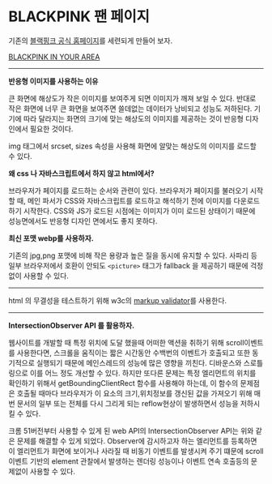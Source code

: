 # BLACKPINK 팬 페이지

기존의 [블랙핑크 공식 홈페이지](https://www.ygfamily.com/artist/main.asp?LANGDIV=K&ATYPE=2&ARTIDX=70)를 세련되게 만들어 보자.

[BLACKPINK IN YOUR AREA](https://bbumjun.github.io/BLACKPINK-fan-page/dist/)

----

**반응형 이미지를 사용하는 이유**

큰 화면에 해상도가 작은 이미지를 보여주게 되면 이미지가 깨져 보일 수 있다. 반대로 작은 화면에 너무 큰 화면을 보여주면 쓸데없는 데이터가 낭비되고 성능도 저하된다.  기기에 따라 달라지는 화면의 크기에 맞는 해상도의 이미지를 제공하는 것이 반응형 디자인에서 필요한 것이다. 

img 태그에서 srcset, sizes 속성을 사용해 화면에 알맞는 해상도의 이미지를 로드할 수 있다.

**왜 css 나 자바스크립트에서 하지 않고 html에서?**

브라우저가 페이지를 로드하는 순서와 관련이 있다. 브라우저가 페이지를 불러오기 시작할 때, 메인 파서가 CSS와 자바스크립트를 로드하고 해석하기 전에 이미지를 다운로드 하기 시작한다.  CSS와 JS가 로드된 시점에는 이미지가 이미 로드된 상태이기 때문에 성능면에서도 반응형 디자인 면에서도 좋지 못하다.

**최신 포맷 webp를 사용하자.**

기존의 jpg,png 포맷에 비해 작은 용량과 높은 질을 동시에 유지할 수 있다. 사파리 등 일부 브라우저에서 호환이 안되도 `<picture>` 태그가 fallback 을 제공하기 때문에 걱정없이 사용할 수 있다.

----

html 의 무결성을 테스트하기 위해 w3c의 [markup validator](https://validator.w3.org/)를 사용한다.

----

**IntersectionObserver API 를 활용하자.**

웹사이트를 개발할 때 특정 위치에 도달 했을때 어떠한 액션을 취하기 위해 scroll이벤트를 사용한다면, 스크롤을 움직이는 짧은 시간동안 수백번의 이벤트가 호출되고 또한 동기적으로 실행되기 때문에 메인스레드의 성능에 많은 영향을 끼친다. 디바운스와 스로틀링으로 이를 어느 정도 개선할 수 있다. 하지만 또다른 문제는 특정 엘리먼트의 위치를 확인하기 위해서 getBoundingClientRect 함수를 사용해야 하는데, 이 함수의 문제점은 호출될 때마다 브라우저가 이 요소의 크기,위치정보를 갱신된 값을 가져오기 위해 매번 문서의 일부 또는 전체를 다시 그리게 되는 reflow현상이 발생하면서 성능을 저하시킬 수 있다. 

크롬 51버전부터 사용할 수 있게 된 web API의 IntersectionObserver API는 위와 같은 문제를 해결할 수 있게 되었다. Observer에 감시하고자 하는 엘리먼트를 등록하면 이 엘리먼트가 화면에 보이거나 사라질 때 비동기 이벤트를 발생시켜 주기 떄문에 scroll 이벤트 기반의 element 관찰에서 발생하는 렌더링 성능이나 이벤트 연속 호출등의 문제없이 사용할 수 있다.



